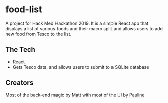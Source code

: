 # food-list 
A project for Hack Med Hackathon 2019.
It is a simple React app that displays a list of various foods and their macro split and allows users to add new food from Tesco to the list.
## The Tech
- React
- Gets Tesco data, and allows users to submit to a SQLite database
## Creators
Most of the back-end magic by [Matt](https://twitter.com/_mattburman) with most of the UI by [Pauline](https://twitter.com/paulienuh)
